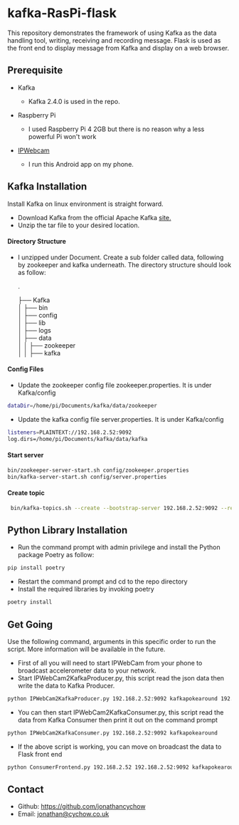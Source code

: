 # kafka-RasPi-flask

This repository demonstrates the framework of using Kafka as the data handling tool, writing, receiving and recording message.
Flask is used as the front end to display message from Kafka and display on a web browser. 

## Prerequisite
- Kafka
    - Kafka 2.4.0 is used in the repo. 
- Raspberry Pi
    - I used Raspberry Pi 4 2GB but there is no reason why a less powerful Pi won't work 

- [IPWebcam](https://play.google.com/store/apps/details?id=com.pas.webcam&hl=en_GB) 
    - I run this Android app on my phone.  
    
## Kafka Installation 
Install Kafka on linux environment is straight forward. 
- Download Kafka from the official Apache Kafka [site.](https://kafka.apache.org/downloads) 
- Unzip the tar file to your desired location.  
#### Directory Structure
- I unzipped under Document. Create a sub folder called data, following by zookeeper and kafka underneath.
  The directory structure should look as follow: 

    .
    
    ├── Kafka                    
    │   ├── bin              
    │   ├── config           
    │   ├── lib             
    │   ├── logs            
    │   ├── data            
    │   │   ├── zookeeper   
    │   │   ├── kafka
            
            
#### Config Files
- Update the zookeeper config file zookeeper.properties. It is under Kafka/config
```bash
dataDir=/home/pi/Documents/kafka/data/zookeeper
```
   
- Update the kafka config file server.properties. It is under Kafka/config
```bash
listeners=PLAINTEXT://192.168.2.52:9092
log.dirs=/home/pi/Documents/kafka/data/kafka
```
#### Start server
```bash
bin/zookeeper-server-start.sh config/zookeeper.properties 
bin/kafka-server-start.sh config/server.properties
```

#### Create topic
```bash
 bin/kafka-topics.sh --create --bootstrap-server 192.168.2.52:9092 --replication-factor 1 --partitions 1 --topic kfakapokearound  
```
      
## Python Library Installation 
- Run the command prompt with admin privilege and install the Python package Poetry as follow: 
```bash
pip install poetry
```
- Restart the command prompt and cd to the repo directory 
- Install the required libraries by invoking poetry 
```bash
poetry install 
``` 
## Get Going
Use the following command, arguments in this specific order to run the script.
More information will be available in the future.  

- First of all you will need to start IPWebCam from your phone to broadcast accelerometer data to your network. 
- Start IPWebCam2KafkaProducer.py, this script read the json data then write the data to Kafka Producer. 
 ```bash
 python IPWebCam2KafkaProducer.py 192.168.2.52:9092 kafkapokearound 192.168.2.241 
```
- You can then start IPWebCam2KafkaConsumer.py, this script read the data from Kafka Consumer then print it out on the command prompt

 ```bash
 python IPWebCam2KafkaConsumer.py 192.168.2.52:9092 kafkapokearound 
```
- If the above script is working, you can move on broadcast the data to Flask front end 

```bash
python ConsumerFrontend.py 192.168.2.52 192.168.2.52:9092 kafkapokearound
```

## Contact 
- Github: https://github.com/jonathancychow
- Email:  jonathan@cychow.co.uk